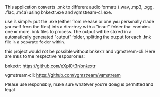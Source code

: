 This application converts .bnk to different audio formats (.wav, .mp3, .ogg, .flac, .m4a) using bnkextr.exe and vgmstream-cli.exe.

use is simple: put the .exe (either from release or one you personally made yourself from the files) into a directory with a "input" folder that contains one or more .bnk files to process. The output will be stored in a automatically generated "output" folder, splitting the output for each .bnk file in a separate folder within.

this project would not be possible without bnkextr and vgmstream-cli. Here are links to the respective respositories:

bnkextr: https://github.com/eXpl0it3r/bnkextr

vgmstream-cli: https://github.com/vgmstream/vgmstream

Please use responsibly, make sure whatever you're doing is permitted and legal.
